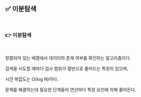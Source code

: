 ## ✅ 이분탐색

<br>

### 👉 이분탐색

<br>

정렬되어 있는 배열에서 데이터의 존재 여부를 확인하는 알고리즘이다.

검색을 시도할 때마다 검사 범위가 절반으로 줄어드는 특징이 있으며,

시간 복잡도는 O(log N)이다.

문제를 해결하는데 필요한 단계들이 연산마다 특정 요인에 의해 줄어든다.